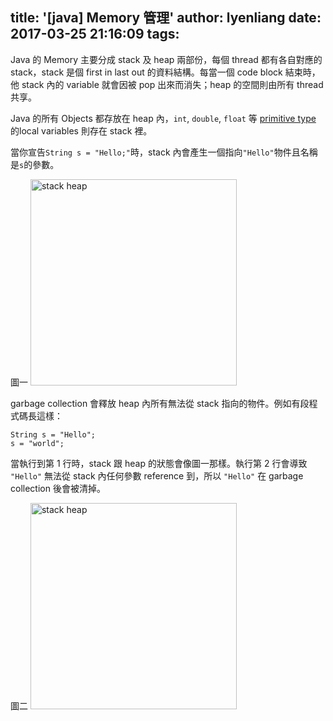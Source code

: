 title: '[java] Memory 管理'
author: lyenliang
date: 2017-03-25 21:16:09
tags:
---
Java 的 Memory 主要分成 stack 及 heap 兩部份，每個 thread 都有各自對應的 stack，stack 是個 first in last out 的資料結構。每當一個 code block 結束時，他 stack 內的 variable 就會因被 pop 出來而消失；heap 的空間則由所有 thread 共享。

Java 的所有 Objects 都存放在 heap 內，`int`, `double`, `float` 等 [primitive type](https://docs.oracle.com/javase/tutorial/java/nutsandbolts/datatypes.html) 的local variables 則存在 stack 裡。

當你宣告`String s = "Hello;"`時，stack 內會產生一個指向`"Hello"`物件且名稱是`s`的參數。

圖一
<img src="/images/java/stack_heap.png" alt="stack heap" style="width: 330px; "/>


garbage collection 會釋放 heap 內所有無法從 stack 指向的物件。例如有段程式碼長這樣：

    String s = "Hello";
    s = "world";

當執行到第 1 行時，stack 跟 heap 的狀態會像圖一那樣。執行第 2 行會導致 `"Hello"` 無法從 stack 內任何參數 reference 到，所以 `"Hello"` 在 garbage collection 後會被清掉。

圖二
<img src="/images/java/garbage_collection.png" alt="stack heap" style="width: 330px; "/>
